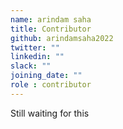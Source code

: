 ```yaml
---
name: arindam saha
title: Contributor
github: arindamsaha2022
twitter: ""
linkedin: ""
slack: ""
joining_date: ""
role : contributor
---
```


Still waiting for this
